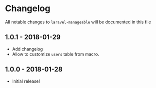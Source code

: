 # Changelog

All notable changes to `laravel-manageable` will be documented in this file

## 1.0.1 - 2018-01-29

- Add changelog
- Allow to customize `users` table from macro.

## 1.0.0 - 2018-01-28

- Initial release!

